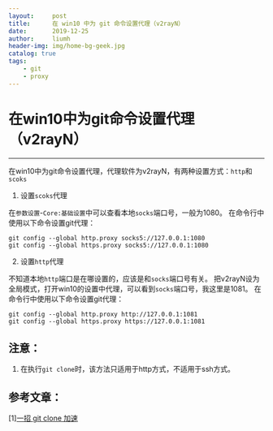 ```yaml
---
layout:     post
title:      在 win10 中为 git 命令设置代理（v2rayN）
date:       2019-12-25
author:     liumh
header-img: img/home-bg-geek.jpg
catalog: true
tags:
    - git
    - proxy
---
```



# 在win10中为git命令设置代理（v2rayN）

---

在win10中为git命令设置代理，代理软件为v2rayN，有两种设置方式：`http`和`scoks`

1. 设置`scoks`代理

在`参数设置`-`Core:基础设置`中可以查看本地`socks`端口号，一般为1080。
在命令行中使用以下命令设置git代理：
```bash{.line-numbers}
git config --global http.proxy socks5://127.0.0.1:1080
git config --global https.proxy socks5://127.0.0.1:1080
```

2. 设置`http`代理

不知道本地`http`端口是在哪设置的，应该是和`socks`端口号有关。
把v2rayN设为全局模式，打开win10的设置中代理，可以看到`socks`端口号，我这里是1081。
在命令行中使用以下命令设置git代理：
```bash{.line-numbers}
git config --global http.proxy http://127.0.0.1:1081
git config --global https.proxy https://127.0.0.1:1081
```


## 注意：
1. 在执行`git clone`时，该方法只适用于http方式，不适用于ssh方式。


## 参考文章：
[1][一招 git clone 加速](https://juejin.im/post/5cfe66406fb9a07edb393c56)